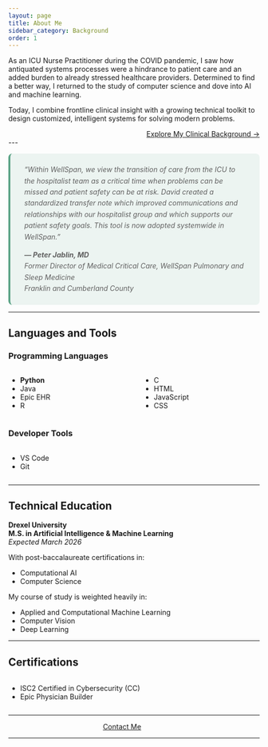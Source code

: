 ```yaml
---
layout: page
title: About Me
sidebar_category: Background
order: 1
---
```


As an ICU Nurse Practitioner during the COVID pandemic, I saw how antiquated systems processes were a hindrance to patient care and an added burden to already stressed healthcare providers. Determined to find a better way, I returned to the study of computer science and dove into AI and machine learning.  

Today, I combine frontline clinical insight with a growing technical toolkit to design customized, intelligent systems for solving modern problems.

<div style="text-align:right;"><a href="/Pages/clinical_background/">Explore My Clinical Background →</a></div>
---
<div class="section">
  <blockquote style="line-height: 1.6; font-style: italic; margin: 1em auto; padding: 1.5em 2em; background-color: rgba(91, 163, 134, 0.1); border-left: 4px solid #5BA386; border-radius: 8px; max-width: 800px;">
    “Within WellSpan, we view the transition of care from the ICU to the hospitalist team as a critical time 
    when problems can be missed and patient safety can be at risk.  
    David created a standardized transfer note which improved communications and relationships with our hospitalist group and which supports our patient safety goals.  
    This tool is now adopted systemwide in WellSpan.”
    <br>
    <span style="display: block; margin-top: 1em; font-weight: bold;">
      — Peter Jablin, MD
    </span>
    <span style="display: block; font-weight: normal;">
      Former Director of Medical Critical Care, WellSpan Pulmonary and Sleep Medicine<br>
      Franklin and Cumberland County
    </span>
  </blockquote>
</div>

---  

## Languages and Tools

### Programming Languages
<div style="display: flex; gap: 2rem; flex-wrap: wrap;">
  <div style="flex: 1;">
    <ul>
      <li><b>Python</b></li>
      <li>Java</li>
      <li>Epic EHR</li>
      <li>R</li>
    </ul>
  </div>
  <div style="flex: 1;">
    <ul>
      <li>C</li>
      <li>HTML</li>
      <li>JavaScript</li>
      <li>CSS</li>
    </ul>
  </div>
</div>

### Developer Tools
<div style="display: flex; gap: 2rem; flex-wrap: wrap;">
  <div style="flex: 1;">
    <ul>
      <li>VS Code</li>
      <li>Git</li>
    </ul>
  </div>
</div>

---

## Technical Education

**Drexel University**  
**M.S. in Artificial Intelligence & Machine Learning**  
<em>Expected March 2026</em>

With post-baccalaureate certifications in:

- Computational AI  
- Computer Science

My course of study is weighted heavily in:  

- Applied and Computational Machine Learning  
- Computer Vision  
- Deep Learning  

<hr>

## Certifications

<div style="display: flex; gap: 2rem; flex-wrap: wrap;">
  <div style="flex: 1;">
    <ul>
      <li>ISC2 Certified in Cybersecurity (CC)</li>
      <li>Epic Physician Builder</li>
    </ul>
  </div>
</div>

---  

<div class="contact-section" style="text-align: center;">
  <span style="display: inline-flex; align-items: center; gap: 2em;">
    <a href="mailto:dmeverly@hotmail.com" class="contact-button">
      <i class="fas fa-envelope" style="margin-right: 8px;"></i> Contact Me
    </a>
    <a href="https://github.com/dmeverly" target="_blank" rel="noopener noreferrer" aria-label="GitHub">
      <i class="fab fa-github" style="font-size: 24px;"></i>
    </a>
    <a href="https://www.linkedin.com/in/david-everly-a4aa7528a" target="_blank" rel="noopener noreferrer" aria-label="LinkedIn">
      <i class="fab fa-linkedin" style="font-size: 24px;"></i>
    </a>
  </span>
</div>

---  